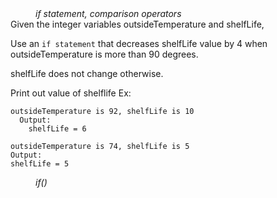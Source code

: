<div class="hint" title="Practice topics">
  <i style="padding-left: 40px;">if statement, comparison operators</i>
</div>
 Given the integer variables outsideTemperature and shelfLife, 

Use an `if statement` that decreases shelfLife value by 4 when
outsideTemperature is more than 90 degrees. 

shelfLife does not change otherwise.


Print out value of shelflife
Ex:
     
    outsideTemperature is 92, shelfLife is 10
      Output:
        shelfLife = 6
    
    outsideTemperature is 74, shelfLife is 5
    Output:
    shelfLife = 5
<div class="hint">
  <i style="padding-left: 40px;"> if() </i>
</div>
